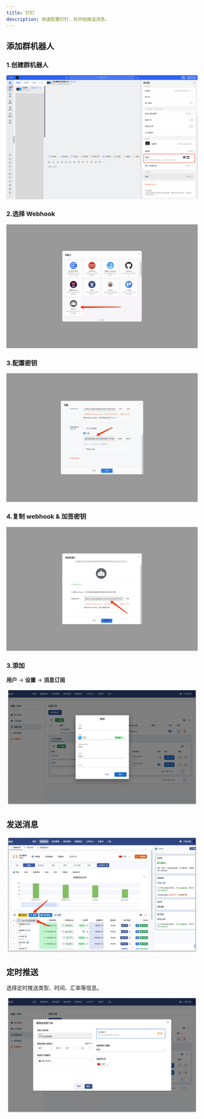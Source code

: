 ```yaml
---
title: 钉钉
description: 快速配置钉钉，并开始推送消息。 
---
```


## 添加群机器人
### **1.创建群机器人**
![创建群机器人](assets/ding-create-robot.png)

### **2.选择 Webhook**
![选择 Webhook](assets/ding-select-wh.png)

### **3.配置密钥**
![配置密钥](assets/ding-set-sec.png)

### **4.复制 webhook & 加签密钥**
![配置密钥](assets/ding-copy-wh.png)

### **3.添加**
**用户** -> **设置** -> **消息订阅**

![添加](assets/ding-create.png)

## 发送消息
![发送消息](assets/wechat-send.png)

## 定时推送
选择定时推送类型、时间、汇率等信息。

![定时推送](assets/wechat-cron.png)

